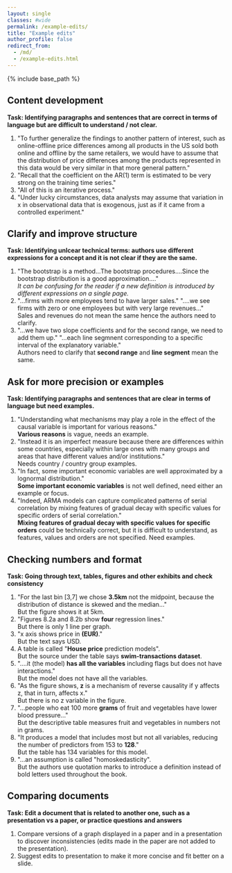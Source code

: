 ```yaml
---
layout: single
classes: #wide
permalink: /example-edits/
title: "Example edits"
author_profile: false
redirect_from:
  - /md/
  - /example-edits.html
---
```


{% include base_path %}


## Content development 

**Task: Identifying paragraphs and sentences that are correct in terms of language but are difficult to understand / not clear.**    
1. "To further generalize the findings to another pattern of interest, such as online-offline price differences among all products in the US sold both online and offline by the same retailers, we would have to assume that the distribution of price differences among the products represented in this data would be very similar in that more general pattern."  
2. "Recall that the coefficient on the AR(1) term is estimated to be very strong on the training time series."  
3. "All of this is an iterative process."  
4. "Under lucky circumstances, data analysts may assume that variation in x in observational data that is exogenous, just as if it came from a controlled experiment."  

  


## Clarify and improve structure  

**Task: Identifying unlcear technical terms: authors use different expressions for a concept and it is not clear if they are the same.**

1. "The bootstrap is a method...The bootstrap procedures....Since the bootstrap distribution is a good approximation...."  
*It can be confusing for the reader if a new definition is introduced by different expressions on a single page.*    
2. "...firms with more employees tend to have larger sales." "....we see firms with zero or one employees but with very large revenues..."  
Sales and revenues do not mean the same hence the authors need to clarify.
3. "...we have two slope coefficients and for the second range, we need to add them up." "...each line segmnent corresponding to a specific interval of the explanatory variable."  
Authors need to clarify that **second range** and **line segment** mean the same.



## Ask for more precision or examples

**Task: Identifying paragraphs and sentences that are clear in terms of language but need examples.**    

1. "Understanding what mechanisms may play a role in the effect of the causal variable is important for various reasons."   
**Various reasons** is vague, needs an example.   
2. "Instead it is an imperfect measure because there are differences within some countries, especially within large ones with many groups and areas that have different values and/or institutions."  
Needs country / country group examples.       
3. "In fact, some important economic variables are well approximated by a lognormal distribution."  
 **Some important economic variables** is not well defined, need either an example or focus.    
4. "Indeed, ARMA models can capture complicated patterns of serial correlation by mixing features of gradual decay with specific values for specific orders of serial correlation."  
**Mixing features of gradual decay with specific values for specific orders** could be technically correct, but it is difficult to understand, as features, values and orders are not specified. Need examples.   


## Checking numbers and format

**Task: Going through text, tables, figures and other exhibits and check consistency**

1. "For the last bin [3,7] we chose **3.5km** not the midpoint, because the distribution of distance is skewed and the median..."   
But the figure shows it at 5km.     
2. "Figures 8.2a and 8.2b show **four** regression lines."  
But there is only 1 line per graph.   
3. "x axis shows price in **(EUR)**."  
But the text says USD.      
4. A table is called "**House price** prediction models".  
But the source under the table says **swim-transactions dataset**.   
5. "....it (the model) **has all the variables** including flags but does not have interactions."  
But the model does not have all the variables.   
6. "As the figure shows, **z** is a mechanism of reverse causality if y affects z, that in turn, affects x."  
But there is no z variable in the figure.    
7. "...people who eat 100 more **grams** of fruit and vegetables have lower blood pressure..."  
But the descriptive table measures fruit and vegetables in numbers not in grams.      
8. "It produces a model that includes most but not all variables, reducing the number of predictors from 153 to **128**."  
But the table has 134 variables for this model.    
9. "...an assumption is called "homoskedasticity".  
But the authors use quotation marks to introduce a definition instead of bold letters used throughout the book.   



## Comparing documents

**Task: Edit a document that is related to another one, such as a presentation vs a paper, or practice questions and answers**

1. Compare versions of a graph displayed in a paper and in a presentation to discover inconsistencies (edits made in the paper are not added to the presentation).
2. Suggest edits to presentation to make it more concise and fit better on a slide. 
